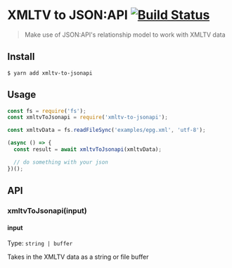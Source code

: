 # XMLTV to JSON:API [![Build Status](https://travis-ci.com/evoactivity/xmltv-to-jsonapi.svg?branch=master)](https://travis-ci.com/evoactivity/xmltv-to-jsonapi)

> Make use of JSON:API's relationship model to work with XMLTV data

## Install

```
$ yarn add xmltv-to-jsonapi
```

## Usage

```js
const fs = require('fs');
const xmltvToJsonapi = require('xmltv-to-jsonapi');

const xmltvData = fs.readFileSync('examples/epg.xml', 'utf-8');

(async () => {
  const result = await xmltvToJsonapi(xmltvData);

  // do something with your json
})();
```

## API

### xmltvToJsonapi(input)

#### input

Type: `string | buffer`

Takes in the XMLTV data as a string or file buffer
